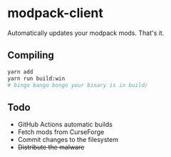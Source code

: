 # modpack-client

Automatically updates your modpack mods. That's it.

## Compiling

```bash
yarn add
yarn run build:win
# bingo bango bongo your binary is in build/
```

## Todo

-   GitHub Actions automatic builds
-   Fetch mods from CurseForge
-   Commit changes to the filesystem
-   ~~Distribute the malware~~

